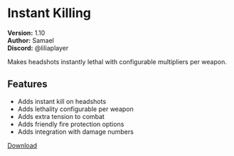 # Instant Killing

**Version:** 1.10  
**Author:** Samael  
**Discord:** @liliaplayer  

Makes headshots instantly lethal with configurable multipliers per weapon.

## Features

- Adds instant kill on headshots
- Adds lethality configurable per weapon
- Adds extra tension to combat
- Adds friendly fire protection options
- Adds integration with damage numbers

[Download](https://github.com/LiliaFramework/Modules/raw/refs/heads/gh-pages/instakill.zip)
